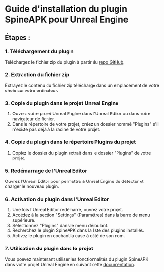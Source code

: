# Guide d'installation du plugin SpineAPK pour Unreal Engine

## Étapes :

### 1. Téléchargement du plugin

Téléchargez le fichier zip du plugin à partir du [repo GitHub](https://github.com/Shorssaud/ExampleGamesSpine/releases).

### 2. Extraction du fichier zip

Extrayez le contenu du fichier zip téléchargé dans un emplacement de votre choix sur votre ordinateur.

### 3. Copie du plugin dans le projet Unreal Engine

1. Ouvrez votre projet Unreal Engine dans l'Unreal Editor ou dans votre navigateur de fichier.
2. Dans le répertoire de votre projet, créez un dossier nommé "Plugins" s'il n'existe pas déjà à la racine de votre projet.

### 4. Copie du plugin dans le répertoire Plugins du projet

1. Copiez le dossier du plugin extrait dans le dossier "Plugins" de votre projet.

### 5. Redémarrage de l'Unreal Editor

Ouvrez l'Unreal Editor pour permettre à Unreal Engine de détecter et charger le nouveau plugin.

### 6. Activation du plugin dans l'Unreal Editor

1. Une fois l'Unreal Editor redémarré, ouvrez votre projet.
2. Accédez à la section "Settings" (Paramètres) dans la barre de menu supérieure.
3. Sélectionnez "Plugins" dans le menu déroulant.
4. Recherchez le plugin SpineAPK dans la liste des plugins installés.
5. Activez le plugin en cochant la case à côté de son nom.

### 7. Utilisation du plugin dans le projet

Vous pouvez maintenant utiliser les fonctionnalités du plugin SpineAPK dans votre projet Unreal Engine en suivant cette [documentation](https://github.com/Shorssaud/ExampleGamesSpine/blob/main/UnrealGame/Documentation/UnrealPluginDocumentation.md).
